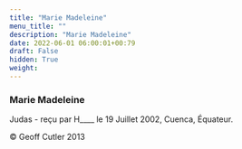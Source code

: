```yaml
---
title: "Marie Madeleine"
menu_title: ""
description: "Marie Madeleine"
date: 2022-06-01 06:00:01+00:79
draft: False
hidden: True
weight:
---
```

### Marie Madeleine

Judas - reçu par H____ le 19 Juillet 2002, Cuenca, Équateur.



© Geoff Cutler 2013